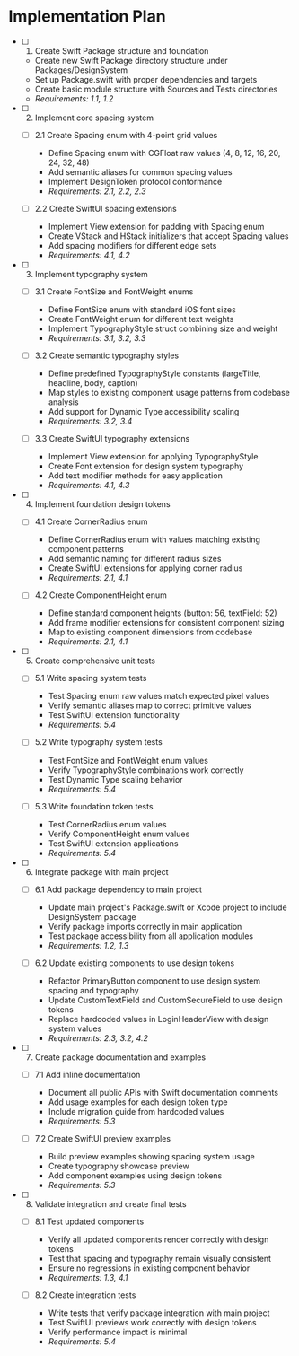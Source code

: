 # Implementation Plan

- [ ] 1. Create Swift Package structure and foundation
  - Create new Swift Package directory structure under Packages/DesignSystem
  - Set up Package.swift with proper dependencies and targets
  - Create basic module structure with Sources and Tests directories
  - _Requirements: 1.1, 1.2_

- [ ] 2. Implement core spacing system
  - [ ] 2.1 Create Spacing enum with 4-point grid values
    - Define Spacing enum with CGFloat raw values (4, 8, 12, 16, 20, 24, 32, 48)
    - Add semantic aliases for common spacing values
    - Implement DesignToken protocol conformance
    - _Requirements: 2.1, 2.2, 2.3_

  - [ ] 2.2 Create SwiftUI spacing extensions
    - Implement View extension for padding with Spacing enum
    - Create VStack and HStack initializers that accept Spacing values
    - Add spacing modifiers for different edge sets
    - _Requirements: 4.1, 4.2_

- [ ] 3. Implement typography system
  - [ ] 3.1 Create FontSize and FontWeight enums
    - Define FontSize enum with standard iOS font sizes
    - Create FontWeight enum for different text weights
    - Implement TypographyStyle struct combining size and weight
    - _Requirements: 3.1, 3.2, 3.3_

  - [ ] 3.2 Create semantic typography styles
    - Define predefined TypographyStyle constants (largeTitle, headline, body, caption)
    - Map styles to existing component usage patterns from codebase analysis
    - Add support for Dynamic Type accessibility scaling
    - _Requirements: 3.2, 3.4_

  - [ ] 3.3 Create SwiftUI typography extensions
    - Implement View extension for applying TypographyStyle
    - Create Font extension for design system typography
    - Add text modifier methods for easy application
    - _Requirements: 4.1, 4.3_

- [ ] 4. Implement foundation design tokens
  - [ ] 4.1 Create CornerRadius enum
    - Define CornerRadius enum with values matching existing component patterns
    - Add semantic naming for different radius sizes
    - Create SwiftUI extensions for applying corner radius
    - _Requirements: 2.1, 4.1_

  - [ ] 4.2 Create ComponentHeight enum
    - Define standard component heights (button: 56, textField: 52)
    - Add frame modifier extensions for consistent component sizing
    - Map to existing component dimensions from codebase
    - _Requirements: 2.1, 4.1_

- [ ] 5. Create comprehensive unit tests
  - [ ] 5.1 Write spacing system tests
    - Test Spacing enum raw values match expected pixel values
    - Verify semantic aliases map to correct primitive values
    - Test SwiftUI extension functionality
    - _Requirements: 5.4_

  - [ ] 5.2 Write typography system tests
    - Test FontSize and FontWeight enum values
    - Verify TypographyStyle combinations work correctly
    - Test Dynamic Type scaling behavior
    - _Requirements: 5.4_

  - [ ] 5.3 Write foundation token tests
    - Test CornerRadius enum values
    - Verify ComponentHeight enum values
    - Test SwiftUI extension applications
    - _Requirements: 5.4_

- [ ] 6. Integrate package with main project
  - [ ] 6.1 Add package dependency to main project
    - Update main project's Package.swift or Xcode project to include DesignSystem package
    - Verify package imports correctly in main application
    - Test package accessibility from all application modules
    - _Requirements: 1.2, 1.3_

  - [ ] 6.2 Update existing components to use design tokens
    - Refactor PrimaryButton component to use design system spacing and typography
    - Update CustomTextField and CustomSecureField to use design tokens
    - Replace hardcoded values in LoginHeaderView with design system values
    - _Requirements: 2.3, 3.2, 4.2_

- [ ] 7. Create package documentation and examples
  - [ ] 7.1 Add inline documentation
    - Document all public APIs with Swift documentation comments
    - Add usage examples for each design token type
    - Include migration guide from hardcoded values
    - _Requirements: 5.3_

  - [ ] 7.2 Create SwiftUI preview examples
    - Build preview examples showing spacing system usage
    - Create typography showcase preview
    - Add component examples using design tokens
    - _Requirements: 5.3_

- [ ] 8. Validate integration and create final tests
  - [ ] 8.1 Test updated components
    - Verify all updated components render correctly with design tokens
    - Test that spacing and typography remain visually consistent
    - Ensure no regressions in existing component behavior
    - _Requirements: 1.3, 4.1_

  - [ ] 8.2 Create integration tests
    - Write tests that verify package integration with main project
    - Test SwiftUI previews work correctly with design tokens
    - Verify performance impact is minimal
    - _Requirements: 5.4_
